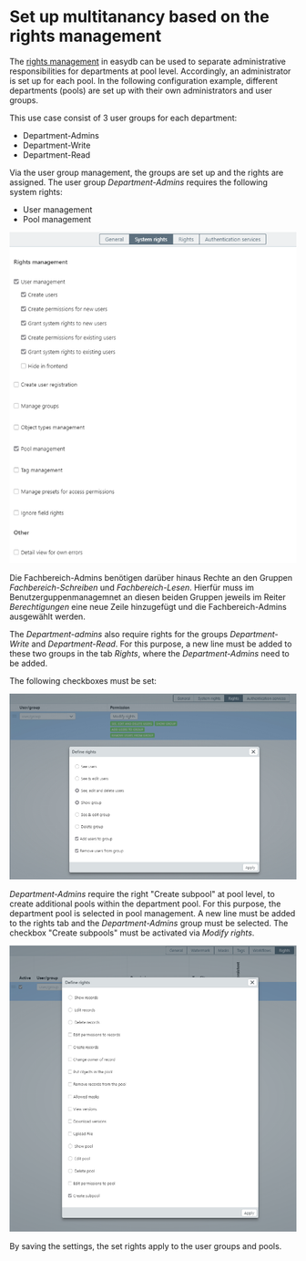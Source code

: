 # Set up multitanancy based on the rights management

The [rights management](/webfrontend/rightsmanagement/rightsmanagement.html) in easydb can be used to separate administrative responsibilities for departments at pool level. Accordingly, an administrator is set up for each pool. In the following configuration example, different departments (pools) are set up with their own administrators and user groups. 

This use case consist of 3 user groups for each department:
* Department-Admins
* Department-Write
* Department-Read

Via the user group management, the groups are set up and the rights are assigned. The user group *Department-Admins* requires the following system rights:
* User management
* Pool management

![](admin_system_en.png)

Die Fachbereich-Admins benötigen darüber hinaus Rechte an den Gruppen *Fachbereich-Schreiben* und *Fachbereich-Lesen*. Hierfür muss im Benutzerguppenmanagemnet an diesen beiden Gruppen jeweils im Reiter *Berechtigungen* eine neue Zeile hinzugefügt und die Fachbereich-Admins ausgewählt werden.

The *Department-admins* also require rights for the groups *Department-Write* and *Department-Read*. For this purpose, a new line must be added to these two groups in the tab *Rights*, where the *Department-Admins* need to be added.

The following checkboxes must be set:

![](admin_rights_en.png)

*Department-Admins* require the right "Create subpool" at pool level, to create additional pools within the department pool. For this purpose, the department pool is selected in pool management. A new line must be added to the rights tab and the *Department-Admins* group must be selected. The checkbox "Create subpools" must be activated via *Modify rights*.

![](admin_subpool_en.png)

By saving the settings, the set rights apply to the user groups and pools.